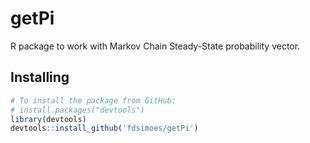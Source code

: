 # getPi
R package to work with Markov Chain Steady-State probability vector.

## Installing

``` r
# To install the package from GitHub:
# install.packages("devtools")
library(devtools)
devtools::install_github('fdsimoes/getPi')
```
